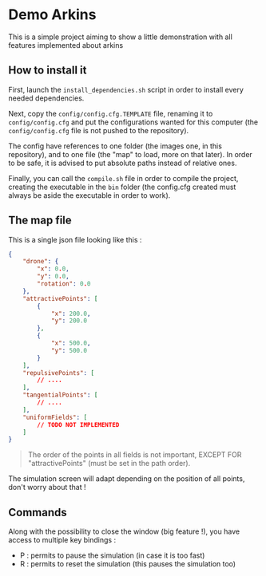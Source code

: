 # Demo Arkins

This is a simple project aiming to show a little demonstration with all features implemented about arkins

## How to install it

First, launch the `install_dependencies.sh` script in order to install every needed dependencies.

Next, copy the `config/config.cfg.TEMPLATE` file, renaming it to `config/config.cfg` and put the configurations wanted for this computer (the `config/config.cfg` file is not pushed to the repository).

The config have references to one folder (the images one, in this repository), and to one file (the "map" to load, more on that later).
In order to be safe, it is advised to put absolute paths instead of relative ones.

Finally, you can call the `compile.sh` file in order to compile the project, creating the executable in the `bin` folder (the config.cfg created must always be aside the executable in order to work).

## The map file

This is a single json file looking like this :

```json
{
    "drone": {
        "x": 0.0,
        "y": 0.0,
        "rotation": 0.0
    },
    "attractivePoints": [
        {
            "x": 200.0,
            "y": 200.0
        },
        {
            "x": 500.0,
            "y": 500.0
        }
    ],
    "repulsivePoints": [
        // ....
    ],
    "tangentialPoints": [
        // ....
    ],
    "uniformFields": [
        // TODO NOT IMPLEMENTED
    ]
}
```

> The order of the points in all fields is not important, EXCEPT FOR "attractivePoints" (must be set in the path order).

The simulation screen will adapt depending on the position of all points, don't worry about that !

## Commands

Along with the possibility to close the window (big feature !), you have access to multiple key bindings :
- P : permits to pause the simulation (in case it is too fast)
- R : permits to reset the simulation (this pauses the simulation too)